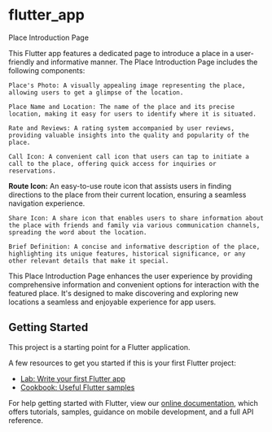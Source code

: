 # flutter_app

Place Introduction Page

This Flutter app features a dedicated page to introduce a place in a user-friendly and informative manner. The Place Introduction Page includes the following components:

    Place's Photo: A visually appealing image representing the place, allowing users to get a glimpse of the location.

    Place Name and Location: The name of the place and its precise location, making it easy for users to identify where it is situated.

    Rate and Reviews: A rating system accompanied by user reviews, providing valuable insights into the quality and popularity of the place.

    Call Icon: A convenient call icon that users can tap to initiate a call to the place, offering quick access for inquiries or reservations.

<b>Route Icon:</b> An easy-to-use route icon that assists users in finding directions to the place from their current location, ensuring a seamless navigation experience.

    Share Icon: A share icon that enables users to share information about the place with friends and family via various communication channels, spreading the word about the location.

    Brief Definition: A concise and informative description of the place, highlighting its unique features, historical significance, or any other relevant details that make it special.

This Place Introduction Page enhances the user experience by providing comprehensive information and convenient options for interaction with the featured place. It's designed to make discovering and exploring new locations a seamless and enjoyable experience for app users.


## Getting Started

This project is a starting point for a Flutter application.

A few resources to get you started if this is your first Flutter project:

- [Lab: Write your first Flutter app](https://flutter.dev/docs/get-started/codelab)
- [Cookbook: Useful Flutter samples](https://flutter.dev/docs/cookbook)

For help getting started with Flutter, view our
[online documentation](https://flutter.dev/docs), which offers tutorials,
samples, guidance on mobile development, and a full API reference.
